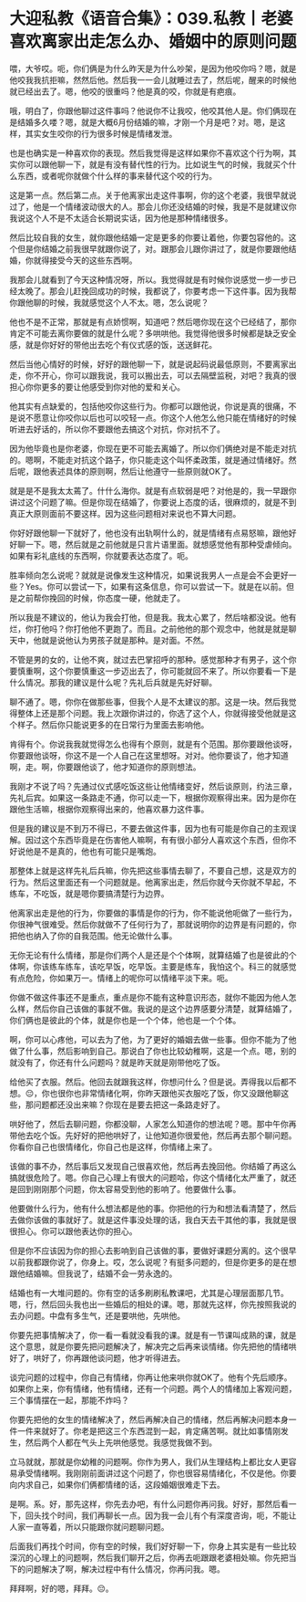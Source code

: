 # 大迎私教《语音合集》：039.私教丨老婆喜欢离家出走怎么办、婚姻中的原则问题

喂，大爷哎。呃，你们俩是为什么昨天是为什么吵架，是因为他咬你吗？嗯，就是他咬我我抗拒嘛，然然后他。然后我一一会儿就睡过去了，然后呢，醒来的时候他就已经出去了。嗯，他咬的很重吗？他是真的咬，你就是有疤痕。

哦，明白了，你跟他聊过这件事吗？他说你不让我咬，他咬其他人是。你们俩现在是结婚多久喽？嗯，就是大概6月份结婚的嘛，才刚一个月是吧？对。嗯，是这样，其实女生咬你的行为很多时候是情绪发泄。

也是也确实是一种喜欢你的表现。然后我觉得是这样如果你不喜欢这个行为啊，其实你可以跟他聊一下，就是有没有替代性的行为。比如说生气的时候，我就买个什么东西，或者呢你就做个什么样的事来替代这个咬的行为。

这是第一点。然后第二点。关于他离家出走这件事啊，你的这个老婆，我很早就说过了，他是一个情绪波动很大的人。那会儿你还没结婚的时候，我是不是就建议你我说这个人不是不太适合长期说实话，因为他是那种情绪很多。

然后比较自我的女生，就你跟他结婚一定是更多的你要让着他，你要包容他的。这个但是你结婚之前我很早就跟你说了，对。跟那会儿跟你讲过了，就是你要跟他结婚，你就得接受今天的这些东西啊。

我那会儿就看到了今天这种情况呀，所以。我觉得就是有时候你说感觉一步一步已经太晚了。那会儿赶挽回成功的时候，我都说了，你要考虑一下这件事。因为我帮你跟他聊的时候，我就感觉这个人不太。嗯，怎么说呢？

他也不是不正常，那就是有点娇惯啊，知道吧？然后嗯你现在这个已经结了，那你肯定不可能去离你要做的就是什么呢？多哄哄他。我觉得他很多时候都是缺乏安全感，就是你好好的带他出去吃个有仪式感的饭，送送鲜花。

然后当他心情好的时候，好好的跟他聊一下，就是说起码说最低原则，不要离家出走，你不开心，你可以跟我说，我可以搬出去，可以去隔壁监税，对吧？我真的很担心你你更多的要让他感受到你对他的爱和关心。

他其实有点缺爱的，包括他咬你这些行为。你都可以跟他说，你说是真的很痛，不是说不愿意让你咬你以后也可以咬轻一点。你这个人他怎么他只能在情绪好的时候听进去好话的，所以你不要跟他去搞这个对抗，你对抗不了。

因为他毕竟也是你老婆，你现在更不可能去离婚了。所以你们俩绝对是不能走对抗的。嗯啊，不能走对抗这个路子，你只能走这个叫怀柔政策，就是通过情绪好。然后呢，跟他表述具体的原则啊，然后让他遵守一些原则就OK了。

就是是不是我太太蔫了。什什么海你。就是有点软弱是吧？对他是的，我一早跟你讲过这个问题了嘛。但是你现在结婚了，你要说上态度的话，很麻烦的，就是不到真正大原则面前不要这样。因为这些问题相对来说也不算大问题。

你好好跟他聊一下就好了，他也没有出轨啊什么的，就是情绪有点易怒嘛，跟他好好聊一下。嗯，然后就是之前他就是只言片语里面。就想感觉他有那种受虐倾向。如果有彩礼底线的东西啊，你就要表达态度了。呃。

胜率倾向怎么说呢？就就是说像发生这种情况，如果说我男人一点是会不会更好一些？Yes。你可以尝试一下，如果有这条信息，你可以尝试一下。就是在以前。但是之前帮你挽回的时候，你态度一硬，他就走了。

所以我是不建议的，他认为我会打他，但是我。我太心累了，然后啥都没说。他有烂，你打他吗？你打他他不更跑了。而且。之前他他的那个观念中，他就是就是聊天中，他就是说他认为男孩子就是那种。是对面。不然。

不管是男的女的，让他不爽，就过去巴掌招呼的那种。感觉那种才有男子，这个你要慎重啊，这个你要慎重这一步迈出去了，你可能就回不来了。所以你要看一下是什么情况。那我的建议是什么呢？先礼后兵就是先好好聊。

聊不通了。嗯，你你在做那些事，但我个人是不太建议的那。这是一块。然后我觉得整体上还是那个问题。我上次跟你讲过的，你选了这个人，你就得接受他就是这个样子。然后你只能说更多的在日常行为里面去影响他。

肯得有个。你说我我就觉得怎么也得有个原则，就是有个范围。那你要跟他谈呀，你要跟他谈呀，你这不是一个人自己在这里想呀。对对。他你要谈了，他才知道啊，走。啊，你要跟他谈了，他才知道你的原则想法。

我刚才不说了吗？先通过仪式感吃饭这些让他情绪变好，然后谈原则，约法三章，先礼后宾。如果这一条路走不通，你可以走一下，根据你观察得出来。因为是你在跟他生活嘛，根据你观察得出来的，他喜欢暴力这件事。

但是我的建议是不到万不得已，不要去做这件事，因为也有可能是你自己的主观误解。因过这个东西毕竟是在伤害他人嘛啊，有有很小部分人喜欢这个东西，但你不好说他是不是真的，他也有可能只是嘴炮。

那整体上就是这样先礼后兵嘛，你先把这些事情去聊了，不要自己想，这是双方的行为。然后这里面还有一个问题就是。他离家出走，然后你就今天你就不早起，不练车，不吃饭，就是嗯你要搞清楚行为边界。

他离家出走是他的行为，你要做的事情是你的行为，你不能说他呃做了一些行为，你很神气很难受。然后你就做不了任何行为了，那就说明你的边界是有问题的，你把他也纳入了你的自我范围。他无论做什么事。

无你无论有什么情绪，那是你们两个人是还是个个体啊，就算结婚了也是彼此的个体啊，你该练车练车，该吃早饭，吃早饭。主要是练车，我怕这个。科三的就感觉有点危险，你如果万一。情绪上的呢你可以情绪平淡下来。呃。

你做不做这件事还不是重点，重点是你不能有这种意识形态，就你不能因为他人怎么样，然后你自己该做的事就不做。我说的是这个边界感要分清楚，就算结婚了，你们俩也是彼此的个体，就是你也是一个个体，他也是一个个体。

啊，你可以心疼他，可以去为了他，为了更好的婚姻去做一些事。但你不能为了他做了什么事，然后影响到自己。那说白了你也比较幼稚啊，这是一个点。嗯，别的就没有了，你还有什么问题吗？就是昨天就是刚带他吃了饭。

给他买了衣服。然后。他回去就跟我这样，你想问什么？但是说。弄得我以后都不想。😔，你也很你也非常情绪化啊，你昨天跟他买衣服吃了饭，你又没跟他聊这些，那问题都还没出来嘛？你现在是要去把这一条路走好了。

哄好他了，然后去聊问题，你都没聊，人家怎么知道你的想法呢？嗯。那中午你再带他去吃个饭。先好好的把他哄好了，让他知道你很爱他，然后再去那个聊问题。你看你自己也很情绪化，你自己也是这样，你情绪上来了。

该做的事不办，然后事后又发现自己很喜欢他，然后再去挽回他。你结婚了再这么搞就很危险了。嗯。你自己心理上有很大的问题哈，你这个情绪化太严重了，就还是回到刚刚那个问题，你太容易受到他的影响了。他要做什么事。

他要做什么行为，他有什么想法都是他的事。你把他的行为和想法看清楚了，然后去做你该做的事就好了。就是这件事没处理的话，我白天去干其他的事，我就是很很担心。你可以跟他表达你的担心。

但是你不应该因为你的担心去影响到自己该做的事，要做好课题分离的。这个很早以前我都跟你说了，你身上。哎，怎么说呢？有挺多问题的，但是你更多的是在想跟他结婚嘛。但我说了，结婚不会一劳永逸的。

结婚也有一大堆问题的。你有空的话多刷刷私教课吧，尤其是心理层面那几节。嗯，行，然后回头我也出一些婚后的相处的课。嗯，那就先这样，你先按照我说的去办问题。中盘有多生气，还是要哄他，先哄他。

你要先把事情解决了，你一看一看就没看我的课。就是有一节课叫成熟的课，就是这个意思，就是你要先把问题解决了，解决完之后再来谈情绪。你先把他的情绪哄好了，哄好了，你再跟他谈问题，他才听得进去。

谈完问题的过程中，你自己有情绪，你再让他来哄你就OK了。他有个先后顺序。如果你上来，你有情绪，他有情绪，还有一个问题。两个人的情绪加上客观问题，三个事情摆在一起，那能不炸吗？

你要先把他的女生的情绪解决了，然后再解决自己的情绪，然后再解决问题本身一件一件来就好了。你老是把这三个东西混到一起，肯定痛苦啊。就比如事情刚发生，然后两个人都在气头上先哄他感觉。我感觉我做不到。

立马就就，那就是你幼稚的问题啊。你作为男人，我们从生理结构上都比女人更容易承受情绪啊。我刚刚前面讲过这个问题了，你也很容易情绪化，不仅是他。你要向内求自己，如果你们俩都情绪的话，这段婚姻很难走下去。

是啊。系。好，那先这样，你先去办吧，有什么问题你再问我。好好，那然后看一下，回头找个时间，我们再聊长一点。因为我一会儿有个有深度咨询，呃，不能让人家一直等着，所以只能跟你就问题聊问题。

后面我们再找个时间，你有空的时候，我们好好聊一下，你身上其实是有一些比较深沉的心理上的问题啊，然后我们聊开之后，你再去呃跟跟老婆相处嘛。你先把当下的问题解决了啊，解决过程中有什么情况，你再问我。嗯。

拜拜啊，好的嗯，拜拜。😔。